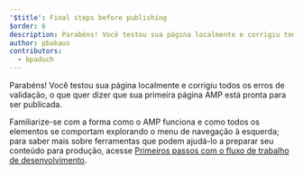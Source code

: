 ```yaml
---
'$title': Final steps before publishing
$order: 6
description: Parabéns! Você testou sua página localmente e corrigiu todos os erros de validação, o que quer dizer que sua primeira página AMP está pronta para ser publicada.
author: pbakaus
contributors:
  - bpaduch
---
```


Parabéns! Você testou sua página localmente e corrigiu todos os erros de validação, o que quer dizer que sua primeira página AMP está pronta para ser publicada.

Familiarize-se com a forma como o AMP funciona e como todos os elementos se comportam explorando o menu de navegação à esquerda; para saber mais sobre ferramentas que podem ajudá-lo a preparar seu conteúdo para produção, acesse [Primeiros passos com o fluxo de trabalho de desenvolvimento](https://developers.google.com/web/tools/setup/).
